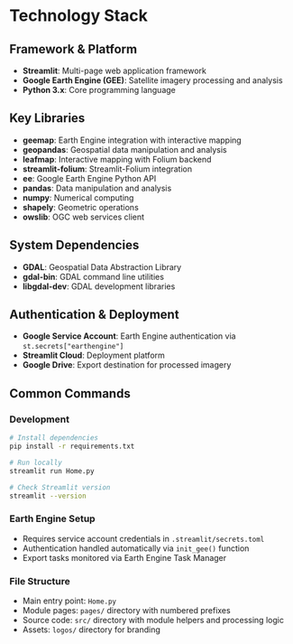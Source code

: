 # Technology Stack

## Framework & Platform
- **Streamlit**: Multi-page web application framework
- **Google Earth Engine (GEE)**: Satellite imagery processing and analysis
- **Python 3.x**: Core programming language

## Key Libraries
- **geemap**: Earth Engine integration with interactive mapping
- **geopandas**: Geospatial data manipulation and analysis
- **leafmap**: Interactive mapping with Folium backend
- **streamlit-folium**: Streamlit-Folium integration
- **ee**: Google Earth Engine Python API
- **pandas**: Data manipulation and analysis
- **numpy**: Numerical computing
- **shapely**: Geometric operations
- **owslib**: OGC web services client

## System Dependencies
- **GDAL**: Geospatial Data Abstraction Library
- **gdal-bin**: GDAL command line utilities
- **libgdal-dev**: GDAL development libraries

## Authentication & Deployment
- **Google Service Account**: Earth Engine authentication via `st.secrets["earthengine"]`
- **Streamlit Cloud**: Deployment platform
- **Google Drive**: Export destination for processed imagery

## Common Commands

### Development
```bash
# Install dependencies
pip install -r requirements.txt

# Run locally
streamlit run Home.py

# Check Streamlit version
streamlit --version
```

### Earth Engine Setup
- Requires service account credentials in `.streamlit/secrets.toml`
- Authentication handled automatically via `init_gee()` function
- Export tasks monitored via Earth Engine Task Manager

### File Structure
- Main entry point: `Home.py`
- Module pages: `pages/` directory with numbered prefixes
- Source code: `src/` directory with module helpers and processing logic
- Assets: `logos/` directory for branding